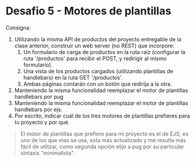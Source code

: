 # Desafio 5 - Motores de plantillas

Consigna:

1) Utilizando la misma API de productos del proyecto entregable de la clase anterior, construir un web server (no REST) que incorpore:
   1) Un formulario de carga de productos en la ruta raíz (configurar la ruta '/productos' para recibir el POST, y redirigir al mismo formulario).
   2) Una vista de los productos cargados (utilizando plantillas de handlebars) en la ruta GET '/productos'.
   3) Ambas páginas contarán con un botón que redirija a la otra.
2) Manteniendo la misma funcionalidad reemplazar el motor de plantillas handlebars por pug
3) Manteniendo la misma funcionalidad reemplazar el motor de plantillas handlebars por ejs.
4) Por escrito, indicar cuál de los tres motores de plantillas prefieres para tu proyecto y por qué.

> El motor de plantillas que prefiero para mi proyecto es el de EJS, es uno de los que mas se usa, esta más actualizado y me resulta más fácil de utilizar, como segunda opción elijo a pug por su particular sintaxis "minimalista".

